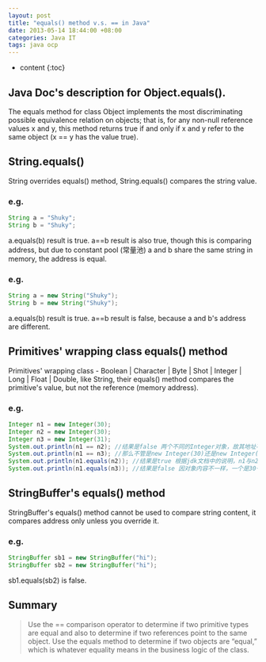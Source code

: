 ```yaml
---
layout: post
title: "equals() method v.s. == in Java"
date: 2013-05-14 18:44:00 +08:00
categories: Java IT
tags: java ocp
---
```


* content
{:toc}

## Java Doc's description for Object.equals(). 

The equals method for class Object implements the most discriminating possible equivalence relation on objects; that is, for any non-null reference values x and y, this method returns true if and only if x and y refer to the same object (x == y has the value true).





## String.equals()
String overrides equals() method, String.equals() compares the string value. 

### e.g. 
```java
String a = "Shuky";
String b = "Shuky";
```
a.equals(b) result is true.
a==b result is also true, though this is comparing address, but due to constant pool (常量池) a and b share the same string in memory, the address is equal.

### e.g.
```java
String a = new String("Shuky");
String b = new String("Shuky");
```
a.equals(b) result is true.
a==b result is false, because a and b's address are different.

## Primitives' wrapping class equals() method
Primitives' wrapping class - Boolean | Character | Byte | Shot | Integer | Long | Float | Double, like String, their equals() method compares the primitive's value, but not the reference (memory address).

### e.g. 
```java
Integer n1 = new Integer(30);
Integer n2 = new Integer(30);
Integer n3 = new Integer(31);
System.out.println(n1 == n2); //结果是false 两个不同的Integer对象，故其地址不同，
System.out.println(n1 == n3); //那么不管是new Integer(30)还是new Integer(31) 结果都显示false
System.out.println(n1.equals(n2)); //结果是true 根据jdk文档中的说明，n1与n2指向的对象中的内容是相等的，都是30，故equals比较后结果是true
System.out.println(n1.equals(n3)); //结果是false 因对象内容不一样，一个是30一个是31
```

## StringBuffer's equals() method 
StringBuffer's equals() method cannot be used to compare string content, it compares address only unless you override it.
### e.g. 
```java
StringBuffer sb1 = new StringBuffer("hi");
StringBuffer sb2 = new StringBuffer("hi");
```
sb1.equals(sb2) is false.

## Summary

> Use the == comparison operator to determine if two primitive types are equal and also to determine if two references point to the same object. Use the equals method to determine if two objects are “equal,” which is whatever equality means in the business logic of the class.
